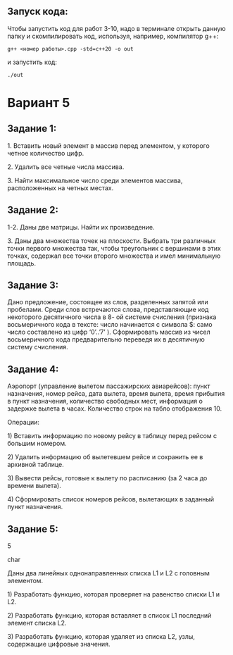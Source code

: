 <h2>Запуск кода:</h2>
<p> Чтобы запустить код для работ 3-10, надо в терминале открыть данную папку и скомпилировать код, используя, например, компилятор g++:</p>

```shell
g++ <номер работы>.cpp -std=c++20 -o out
```

<p>и запустить код:</p>

```shell
./out
```

<h1>Вариант 5</h1>

<h2>Задание 1:</h2>

<p>1. Вставить новый элемент в массив перед элементом, у которого четное количество цифр.</p>
<p>2. Удалить все четные числа массива.</p>
<p>3. Найти максимальное число среди элементов массива, расположенных на четных местах.</p>

<h2>Задание 2:</h2>

<p>1-2. Даны две матрицы. Найти их произведение.</p>
<p>3. Даны два множества точек на плоскости. Выбрать три различных точки первого множества так, чтобы треугольник с вершинами в этих точках, содержал все точки второго множества и имел минимальную площадь.</p>

<h2>Задание 3:</h2>

<p>Дано предложение, состоящее из слов, разделенных запятой или пробелами. Среди слов встречаются слова, представляющие код некоторого десятичного числа в 8- ой системе счисления (признака восьмеричного кода в тексте: число начинается с символа $: само число составлено из цифр ‘0’..’7’ ). Сформировать массив из чисел восьмеричного кода предварительно переведя их в десятичную систему счисления.</p>

<h2>Задание 4:</h2>

<p>Аэропорт (управление вылетом пассажирских авиарейсов): пункт назначения, номер рейса, дата вылета, время вылета, время прибытия в пункт назначения, количество свободных мест, информация о задержке вылета в часах. Количество строк на табло отображения 10.</p>
<p>Операции:</p>
<p>1) Вставить информацию по новому рейсу в таблицу перед рейсом с большим номером.</p>
<p>2) Удалить информацию об вылетевшем рейсе и сохранить ее в архивной таблице.</p>
<p>3) Вывести рейсы, готовые к вылету по расписанию (за 2 часа до времени вылета).</p>
<p>4) Сформировать список номеров рейсов, вылетающих в заданный пункт назначения.</p>

<h2>Задание 5:</h2>

<p>5</p>
<p>char</p>
<p>Даны два линейных однонаправленных списка L1 и L2  с головным элементом.</p>
<p>1) Разработать функцию, которая проверяет на равенство списки L1 и L2.</p>
<p>2) Разработать функцию, которая вставляет в список L1 последний элемент списка L2.</p>
<p>3) Разработать функцию, которая удаляет из списка L2, узлы, содержащие цифровые значения.</p>
